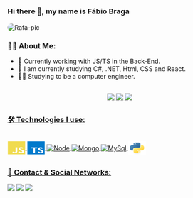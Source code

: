 ### Hi there 👋, my name is Fábio Braga

<img align="center" alt="Rafa-pic" height="150" style="border-radius:50px;" src="https://user-images.githubusercontent.com/86860928/197450332-f99d39a0-60b1-46ba-8d65-b4e447761ad0.gif">

### :man_technologist: About Me:

- 🔭 Currently working with JS/TS in the Back-End.
- 🌱 I am currently studying C#, .NET, Html, CSS and React.
- :man_student: Studying to be a computer engineer.


##
<div align="center">
  <a href="https://github.com/fabiotbraga">
  <img height="180em" src="https://github-readme-stats.vercel.app/api?username=fabiotbraga&show_icons=true&theme=tokyonight&include_all_commits=true&count_private=true"/>
  <img height="180em" src="https://github-readme-stats.vercel.app/api/top-langs/?username=fabiotbraga&layout=compact&langs_count=7&theme=tokyonight"/>
  <img height="180em" src="https://github.com/fabiotbraga/fabiotbraga/blob/output/github-contribution-grid-snake.svg"/>
</div>

##
### :hammer_and_wrench: Technologies I use:
<div style="display: inline_block"><br>
  <img align="center" alt="Js" height="30" width="40" src="https://raw.githubusercontent.com/devicons/devicon/master/icons/javascript/javascript-plain.svg">
  <img align="center" alt="Ts" height="30" width="40" src="https://raw.githubusercontent.com/devicons/devicon/master/icons/typescript/typescript-plain.svg">
  <img align="center" alt="Node" height="30" width="40" src="https://cdn.jsdelivr.net/gh/devicons/devicon/icons/nodejs/nodejs-original.svg">
  <img align="center" alt="Mongo" height="30" width="40" src="https://cdn.jsdelivr.net/gh/devicons/devicon/icons/mongodb/mongodb-original.svg">
  <img align="center" alt="MySql" height="30" width="40" src="https://cdn.jsdelivr.net/gh/devicons/devicon/icons/mysql/mysql-original.svg">
  <img align="center" alt="Python" height="30" width="40" src="https://raw.githubusercontent.com/devicons/devicon/master/icons/python/python-original.svg">
</div>

##
### :e-mail: Contact & Social Networks:
<div> 
  <a href="https://www.linkedin.com/in/fabiotbraga" target="_blank"><img src="https://img.shields.io/badge/-LinkedIn-%230077B5?style=for-the-badge&logo=linkedin&logoColor=white" target="_blank"></a>
  <a href="https://github.com/fabiotbraga" target="_blank"><img src="https://img.shields.io/badge/GitHub-100000?style=for-the-badge&logo=github&logoColor=white" target="_blank"></a>
  <a href="mailto:fabiotbraga@gmail.com" target="_blank"><img src="https://img.shields.io/badge/Gmail-D14836?style=for-the-badge&logo=gmail&logoColor=white" target="_blank"></a>
</div>


